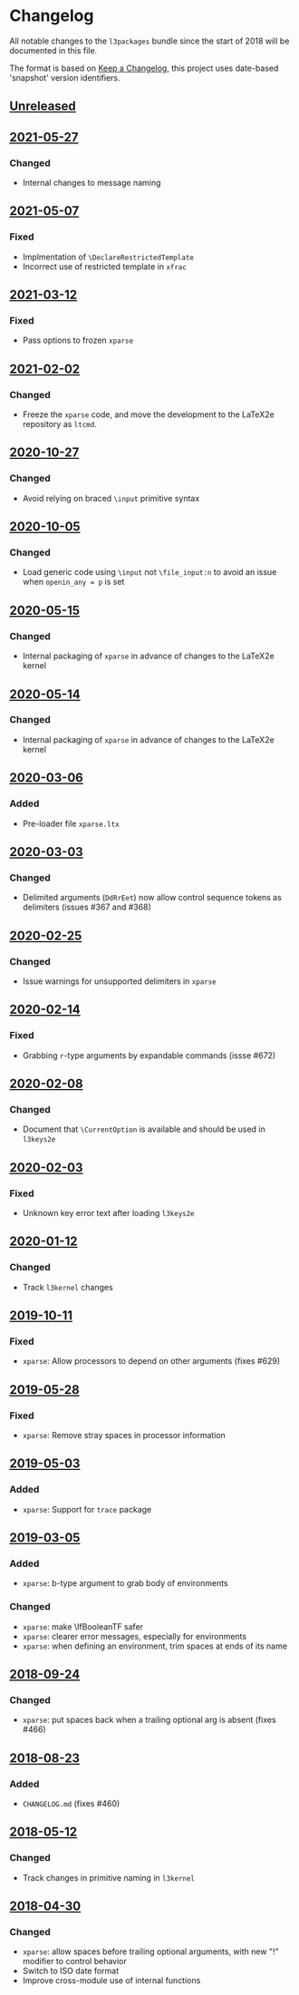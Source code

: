# Changelog
All notable changes to the `l3packages` bundle since the start of 2018
will be documented in this file.

The format is based on [Keep a Changelog](https://keepachangelog.com/en/1.0.0/),
this project uses date-based 'snapshot' version identifiers.

## [Unreleased]

## [2021-05-27]

### Changed

- Internal changes to message naming

## [2021-05-07]

### Fixed
- Implmentation of `\DeclareRestrictedTemplate`
- Incorrect use of restricted template in `xfrac`

## [2021-03-12]

### Fixed
- Pass options to frozen `xparse`

## [2021-02-02]

### Changed
- Freeze the `xparse` code, and move the development to the LaTeX2e
  repository as `ltcmd`.

## [2020-10-27]

### Changed
- Avoid relying on braced `\input` primitive syntax

## [2020-10-05]

### Changed
- Load generic code using `\input` not `\file_input:n` to avoid an issue
  when `openin_any = p` is set

## [2020-05-15]

### Changed
- Internal packaging of `xparse` in advance of changes to the LaTeX2e kernel

## [2020-05-14]

### Changed
- Internal packaging of `xparse` in advance of changes to the LaTeX2e kernel

## [2020-03-06]

### Added
- Pre-loader file `xparse.ltx`

## [2020-03-03]

### Changed
- Delimited arguments (`DdRrEet`) now allow control sequence tokens
  as delimiters (issues #367 and #368)

## [2020-02-25]

### Changed
- Issue warnings for unsupported delimiters in `xparse`

## [2020-02-14]

### Fixed
- Grabbing `r`-type arguments by expandable commands (issse #672)

## [2020-02-08]

### Changed
- Document that `\CurrentOption` is available and should be used in
  `l3keys2e`

## [2020-02-03]

### Fixed
- Unknown key error text after loading `l3keys2e`

## [2020-01-12]

### Changed
- Track `l3kernel` changes

## [2019-10-11]

### Fixed
- `xparse`: Allow processors to depend on other arguments (fixes #629)

## [2019-05-28]

### Fixed
- `xparse`: Remove stray spaces in processor information

## [2019-05-03]

### Added
- `xparse`: Support for `trace` package

## [2019-03-05]

### Added
- `xparse`: b-type argument to grab body of environments

### Changed
- `xparse`: make \IfBooleanTF safer
- `xparse`: clearer error messages, especially for environments
- `xparse`: when defining an environment, trim spaces at ends of its name

## [2018-09-24]

### Changed
- `xparse`: put spaces back when a trailing optional arg is absent (fixes #466)

## [2018-08-23]

### Added
- `CHANGELOG.md` (fixes #460)

## [2018-05-12]

### Changed
- Track changes in primitive naming in `l3kernel`

## [2018-04-30]

### Changed
- `xparse`: allow spaces before trailing optional arguments,
  with new "!" modifier to control behavior
- Switch to ISO date format
- Improve cross-module use of internal functions

[Unreleased]: https://github.com/latex3/latex3/compare/2021-05-27...HEAD
[2021-05-27]: https://github.com/latex3/latex3/compare/2021-05-07...2021-05-27
[2021-05-07]: https://github.com/latex3/latex3/compare/2021-03-12...2021-05-07
[2021-03-12]: https://github.com/latex3/latex3/compare/2021-02-02...2021-03-12
[2021-02-02]: https://github.com/latex3/latex3/compare/2020-10-27...2021-02-02
[2020-10-27]: https://github.com/latex3/latex3/compare/2020-10-05...2020-10-27
[2020-10-05]: https://github.com/latex3/latex3/compare/2020-05-15...2020-10-05
[2020-05-15]: https://github.com/latex3/latex3/compare/2020-05-14...2020-05-15
[2020-05-14]: https://github.com/latex3/latex3/compare/2020-03-06...2020-05-14
[2020-03-06]: https://github.com/latex3/latex3/compare/2020-03-03...2020-03-06
[2020-03-03]: https://github.com/latex3/latex3/compare/2020-02-25...2020-03-03
[2020-02-25]: https://github.com/latex3/latex3/compare/2020-02-14...2020-02-25
[2020-02-14]: https://github.com/latex3/latex3/compare/2020-02-08...2020-02-14
[2020-02-08]: https://github.com/latex3/latex3/compare/2020-02-03...2020-02-08
[2020-02-03]: https://github.com/latex3/latex3/compare/2020-01-12...2020-02-03
[2020-01-12]: https://github.com/latex3/latex3/compare/2019-10-11...2020-01-12
[2019-10-11]: https://github.com/latex3/latex3/compare/2019-05-28...2019-10-11
[2019-05-28]: https://github.com/latex3/latex3/compare/2019-05-03...2019-05-28
[2019-05-03]: https://github.com/latex3/latex3/compare/2019-03-05...2019-05-03
[2019-03-05]: https://github.com/latex3/latex3/compare/2019-09-24...2019-03-05
[2018-09-24]: https://github.com/latex3/latex3/compare/2018-08-23...2018-09-24
[2018-08-23]: https://github.com/latex3/latex3/compare/2018-05-12...2018-08-23
[2018-05-12]: https://github.com/latex3/latex3/compare/2018-04-30...2018-05-12
[2018-04-30]: https://github.com/latex3/latex3/compare/2017-12-16...2018-04-30
